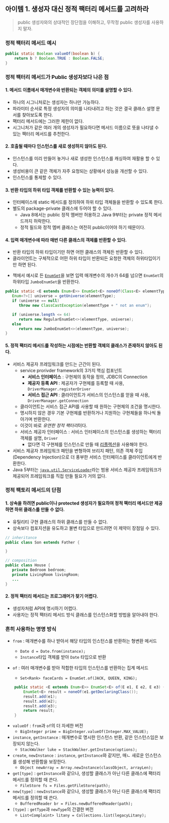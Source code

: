 ## 아이템 1. 생성자 대신 정적 팩터리 메서드를 고려하라

> public 생성자와의 상대적인 장단점을 이해하고, 무작정 public 생성자를 사용하지 말자.

### 정적 팩터리 메서드 예시

```java
public static Boolean valueOf(boolean b) {
    return b ? Boolean.TRUE : Boolean.FALSE;
}
```

### 정적 팩터리 메서드가 Public 생성자보다 나은 점

#### 1. 메서드 이름에서 매개변수와 반환되는 객체의 의미를 설명할 수 있다.

- 하나의 시그니처로는 생성자는 하나만 가능하다.
- 파라미터 순서로 특정 생성자의 의미를 나타내려고 하는 것은 결국 클래스 설명 문서를 찾아보도록 한다.
- 팩터리 메서드에는 그러한 제한이 없다.
- 시그니처가 같은 여러 개의 생성자가 필요하다면 메서드 이름으로 뜻을 나타낼 수 있는 팩터리 메서드를 추천한다.

#### 2. 호출될 때마다 인스턴스를 새로 생성하지 않아도 된다.

- 인스턴스를 미리 만들어 놓거나 새로 생성한 인스턴스를 캐싱하여 재활용 할 수 있다.
- 생성비용이 큰 같은 객체가 자주 요청되는 상황에서 성능을 개선할 수 있다.
- 인스턴스를 통제할 수 있다.

#### 3. 반환 타입의 하위 타입 객체를 반환할 수 있는 능력이 있다.

- 인터페이스에 static 메서드를 정의하여 하위 타입 객체들을 반환할 수 있도록 한다.
- 별도의 package-private 클래스에 두어야 할 수 있다.
  - Java 8에서는 public 정적 멤버만 허용하고 Java 9부터는 private 정적 메서드까지 허락한다.
  - 정적 필드와 정적 멤버 클래스는 여전히 public이어야 하기 때문이다.

#### 4. 입력 매개변수에 따라 매번 다른 클래스의 객체를 반환할 수 있다.

- 반환 타입의 하위 타입이기만 하면 어떤 클래스의 객체든 반환할 수 있다.
- 클라이언트는 구체적으로 어떤 하위 타입이 반환되든 요청한 객체의 하위타입이기만 하면 된다.
<!-- TODO : 아이템 36 -->
- 책에서 예시로 든 [`EnumSet`]()을 보면 입력 매개변수의 개수가 64를 넘으면 `EnumSet`의 하위타입 `JumboEnumSet`을 반환한다.

```java
public static <E extends Enum<E>> EnumSet<E> noneOf(Class<E> elementType) {
   Enum<?>[] universe = getUniverse(elementType);
   if (universe == null)
      throw new ClassCastException(elementType + " not an enum");

   if (universe.length <= 64)
      return new RegularEnumSet<>(elementType, universe);
   else
      return new JumboEnumSet<>(elementType, universe);
}
```

#### 5. 정적 팩터리 메서드를 작성하는 시점에는 반환할 객체의 클래스가 존재하지 않아도 된다.

- 서비스 제공자 프레임워크를 만드는 근간이 된다.
  - service prorivder framework의 3가지 핵심 컴포넌트
    - **서비스 인터페이스** : 구현체의 동작을 정의, JDBC의 Connection
    - **제공자 등록 API** : 제공자가 구현체를 등록할 때 사용, `DriverManager.registerDriver`
    - **서비스 접근 API** : 클라이언트가 서비스의 인스턴스를 얻을 때 사용, `DriverManager.getConnection`
  - 클라이언트는 서비스 접근 API를 사용할 때 원하는 구현체의 조건을 명시한다.
  - 명시하지 않은 경우 기본 구현체를 반환하거나 지원하는 구현체들을 하나씩 돌아가며 반환한다.
  - 이것이 바로 *유연한 정적 팩터리*이다.
  - 서비스 제공자 인터페이스 : 서비스 인터페이스의 인스턴스를 생성하는 팩터리 객체를 설명, `Driver`
    <!-- TODO : 아이템 65 -->
    - 없다면 각 구현체를 인스턴스로 만들 때 [리플렉션]()을 사용해야 한다.
- 서비스 제공자 프레임워크 패턴을 변형하여 브리지 패턴, 의존 객체 주입(Dependency Injection)으로 더 풍부한 서비스 인터페이스를 클라이언트에게 반환한다.
- Java 5부터는 [`java.util.ServiceLoader`](https://docs.oracle.com/javase%2F8%2Fdocs%2Fapi%2F%2F/java/util/ServiceLoader.html)라는 범용 서비스 제공자 프레임워크가 제공되어 프레임워크를 직접 만들 필요가 거의 없다.

### 정적 팩토리 메서드의 단점

#### 1. 상속을 하려면 public이나 protected 생성자가 필요하여 정적 팩터리 메서드만 제공하면 하위 클래스를 만들 수 없다.

- 유틸리티 구현 클래스의 하위 클래스를 만들 수 없다.
- 상속보다 컴포지션을 유도하고 불변 타입으로 만드려면 이 제약이 장점일 수 있다.

```java
// inheritance
public class Son extends Father {

}

// composition
public class House {
   private Bedroom bedroom;
   private LivingRoom livingRoom;
   ...
}
```

#### 2. 정적 팩터리 메서드는 프로그래머가 찾기 어렵다.

- 생성자처럼 API에 명시하기 어렵다.
- 사용자는 정적 팩터리 메서드 방식 클래스를 인스턴스화할 방법을 알아내야 한다.

### 흔히 사용하는 명명 방식

- `from` : 매개변수를 하나 받아서 해당 타입의 인스턴스를 반환하는 형변환 메서드

  - `Date d = Date.from(instance);`
  - `Instance`타입 객체를 받아 `Date` 타입으로 반환

- `of` : 여러 매개변수를 받아 적합한 타입의 인스턴스를 반환하는 집계 메서드
  - `Set<Rank> faceCards = EnumSet.of(JACK, QUEEN, KING);`

```java
    public static <E extends Enum<E>> EnumSet<E> of(E e1, E e2, E e3) {
        EnumSet<E> result = noneOf(e1.getDeclaringClass());
        result.add(e1);
        result.add(e2);
        result.add(e3);
        return result;
    }
```

- `valueOf` : `from`과 `of`의 더 자세한 버전
  - `BigInteger prime = BigInteger.valueOf(Integer.MAX_VALUE);`
- `instance`, `getInstance` : 매개변수로 명시한 인스턴스 반환, 같은 인스턴스임은 보장되지 않는다.
  - `StackWalker luke = StackWalker.getInstance(options);`
- `create`, `newInstance` : `instance`, `getInstance`와 같지만, 매ㄴ 새로운 인스턴스를 생성해 반환함을 보장한다.
  - `Object newArray = Array.newInstance(classObject, arrayLen);`
- `get[type]` : `getInstance`와 같으나, 생성할 클래스가 아닌 다른 클래스에 팩터리 메서드를 정의할 때 쓴다.
  - `FileStore fs = Files.getFileStore(path);`
- `new[type]` : `newInstance`와 같으나, 생성할 클래스가 아닌 다른 클래스에 팩터리 메서드를 정의할 때 쓴다.
  - `BufferedReader br = Files.newBufferedReader(path);`
- `[type]` : `getType`과 `newType`의 간결한 버전
  - `List<Complaint> litany = Collections.list(legacyLitany);`
